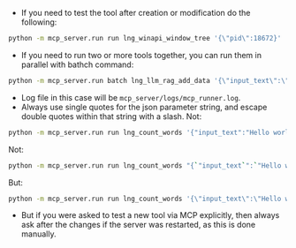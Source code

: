 - If you need to test the tool after creation or modification do the following:
```bash
python -m mcp_server.run run lng_winapi_window_tree '{\"pid\":18672}'
```
- If you need to run two or more tools together, you can run them in parallel with bathch command:
```bash
python -m mcp_server.run batch lng_llm_rag_add_data '{\"input_text\":\"Hello pirate!\"}' lng_llm_rag_search '{\"query\":\"Pirate\"}'
```
- Log file in this case will be `mcp_server/logs/mcp_runner.log`.
- Always use single quotes for the json parameter string, and escape double quotes within that string with a slash.
Not:
```bash
python -m mcp_server.run run lng_count_words '{"input_text":"Hello world! This is a test."}'
```
Not:
```bash
python -m mcp_server.run run lng_count_words "{`"input_text`":`"Hello world! This is a test.`"}"
```
But:
```bash
python -m mcp_server.run run lng_count_words '{\"input_text\":\"Hello world! This is a test.\"}'
```
- But if you were asked to test a new tool via MCP explicitly, then always ask after the changes if the server was restarted, as this is done manually.
